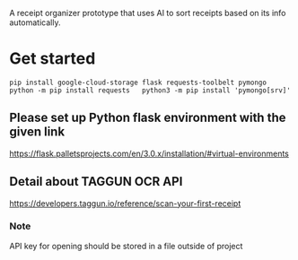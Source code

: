 A receipt organizer prototype that uses AI to sort receipts based on its info automatically.

# Get started
`pip install google-cloud-storage flask requests-toolbelt pymongo  
python -m pip install requests  
python3 -m pip install 'pymongo[srv]'`

## Please set up Python flask environment with the given link
https://flask.palletsprojects.com/en/3.0.x/installation/#virtual-environments

## Detail about TAGGUN OCR API
https://developers.taggun.io/reference/scan-your-first-receipt

### Note
API key for opening should be stored in a file outside of project

